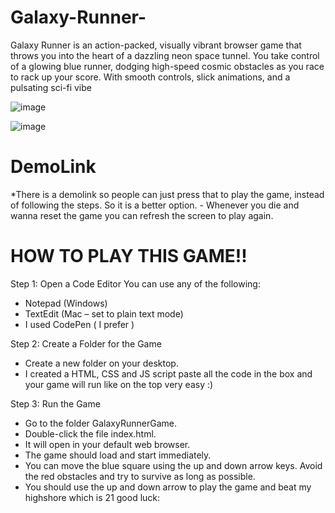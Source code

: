 # Galaxy-Runner-
Galaxy Runner is an action-packed, visually vibrant browser game that throws you into the heart of a dazzling neon space tunnel. You take control of a glowing blue runner, dodging high-speed cosmic obstacles as you race to rack up your score. With smooth controls, slick animations, and a pulsating sci-fi vibe

![image](https://github.com/user-attachments/assets/3102196c-8c2f-4bbb-baf5-90e33d14ebdb)

![image](https://github.com/user-attachments/assets/0a4693e3-584c-4eaf-b089-95cf16f253a8)

# DemoLink 
*There is a demolink so people can just press that to play the game, instead of following the steps. So it is a better option. - Whenever you die and wanna reset the game you can refresh the screen to play again.

# HOW TO PLAY THIS GAME!!

Step 1: Open a Code Editor
You can use any of the following:
- Notepad (Windows)
- TextEdit (Mac – set to plain text mode)
- I used CodePen ( I prefer )


Step 2: Create a Folder for the Game
- Create a new folder on your desktop.
- I created a HTML, CSS and JS script paste all the code in the box and your game will run like on the top very easy :)

Step 3: Run the Game
- Go to the folder GalaxyRunnerGame.
- Double-click the file index.html.
- It will open in your default web browser.
- The game should load and start immediately.
- You can move the blue square using the up and down arrow keys. Avoid the red obstacles and try to survive as long as possible.
- You should use the up and down arrow to play the game and beat my highshore which is 21 good luck:


